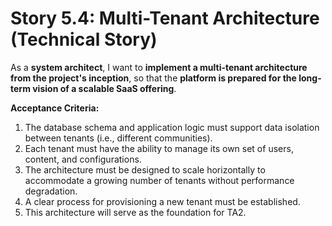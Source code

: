 # Story 5.4: Multi-Tenant Architecture (Technical Story)

As a **system architect**,
I want to **implement a multi-tenant architecture from the project's inception**,
so that the **platform is prepared for the long-term vision of a scalable SaaS offering**.

**Acceptance Criteria:**
1.  The database schema and application logic must support data isolation between tenants (i.e., different communities).
2.  Each tenant must have the ability to manage its own set of users, content, and configurations.
3.  The architecture must be designed to scale horizontally to accommodate a growing number of tenants without performance degradation.
4.  A clear process for provisioning a new tenant must be established.
5.  This architecture will serve as the foundation for TA2.
